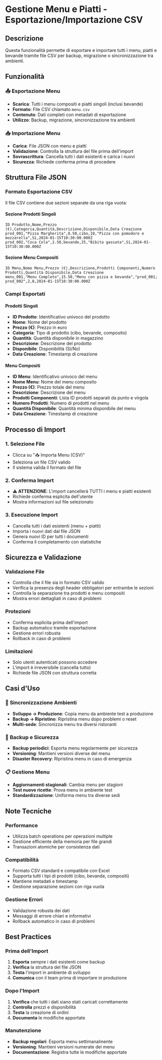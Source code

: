 # Gestione Menu e Piatti - Esportazione/Importazione CSV

## Descrizione
Questa funzionalità permette di esportare e importare tutti i menu, piatti e bevande tramite file CSV per backup, migrazione o sincronizzazione tra ambienti.

## Funzionalità

### 📤 **Esportazione Menu**
- **Scarica**: Tutti i menu compositi e piatti singoli (inclusi bevande)
- **Formato**: File CSV chiamato `menu.csv`
- **Contenuto**: Dati completi con metadati di esportazione
- **Utilizzo**: Backup, migrazione, sincronizzazione tra ambienti

### 📥 **Importazione Menu**
- **Carica**: File JSON con menu e piatti
- **Validazione**: Controlla la struttura del file prima dell'import
- **Sovrascrittura**: Cancella tutti i dati esistenti e carica i nuovi
- **Sicurezza**: Richiede conferma prima di procedere

## Struttura File JSON

### Formato Esportazione CSV
Il file CSV contiene due sezioni separate da una riga vuota:

#### **Sezione Prodotti Singoli**
```csv
ID Prodotto,Nome,Prezzo (€),Categoria,Quantità,Descrizione,Disponibile,Data Creazione
prod_001,"Pizza Margherita",8.50,cibo,10,"Pizza con pomodoro e mozzarella",Sì,2024-01-15T10:30:00.000Z
prod_002,"Coca Cola",2.50,bevande,25,"Bibita gassata",Sì,2024-01-15T10:30:00.000Z
```

#### **Sezione Menu Compositi**
```csv
ID Menu,Nome Menu,Prezzo (€),Descrizione,Prodotti Componenti,Numero Prodotti,Quantità Disponibile,Data Creazione
menu_001,"Menu Completo",15.50,"Menu con pizza e bevanda","prod_001; prod_002",2,8,2024-01-15T10:30:00.000Z
```

### Campi Esportati

#### **Prodotti Singoli**
- **ID Prodotto**: Identificativo univoco del prodotto
- **Nome**: Nome del prodotto
- **Prezzo (€)**: Prezzo in euro
- **Categoria**: Tipo di prodotto (cibo, bevande, composito)
- **Quantità**: Quantità disponibile in magazzino
- **Descrizione**: Descrizione del prodotto
- **Disponibile**: Disponibilità (Sì/No)
- **Data Creazione**: Timestamp di creazione

#### **Menu Compositi**
- **ID Menu**: Identificativo univoco del menu
- **Nome Menu**: Nome del menu composito
- **Prezzo (€)**: Prezzo totale del menu
- **Descrizione**: Descrizione del menu
- **Prodotti Componenti**: Lista ID prodotti separati da punto e virgola
- **Numero Prodotti**: Numero di prodotti nel menu
- **Quantità Disponibile**: Quantità minima disponibile del menu
- **Data Creazione**: Timestamp di creazione

## Processo di Import

### 1. **Selezione File**
- Clicca su "📥 Importa Menu (CSV)"
- Seleziona un file CSV valido
- Il sistema valida il formato del file

### 2. **Conferma Import**
- **⚠️ ATTENZIONE**: L'import cancellerà TUTTI i menu e piatti esistenti
- Richiede conferma esplicita dell'utente
- Mostra informazioni sul file selezionato

### 3. **Esecuzione Import**
- Cancella tutti i dati esistenti (menu + piatti)
- Importa i nuovi dati dal file JSON
- Genera nuovi ID per tutti i documenti
- Conferma il completamento con statistiche

## Sicurezza e Validazione

### **Validazione File**
- Controlla che il file sia in formato CSV valido
- Verifica la presenza degli header obbligatori per entrambe le sezioni
- Controlla la separazione tra prodotti e menu compositi
- Mostra errori dettagliati in caso di problemi

### **Protezioni**
- Conferma esplicita prima dell'import
- Backup automatico tramite esportazione
- Gestione errori robusta
- Rollback in caso di problemi

### **Limitazioni**
- Solo utenti autenticati possono accedere
- L'import è irreversibile (cancella tutto)
- Richiede file JSON con struttura corretta

## Casi d'Uso

### 🔄 **Sincronizzazione Ambienti**
- **Sviluppo → Produzione**: Copia menu da ambiente test a produzione
- **Backup → Ripristino**: Ripristina menu dopo problemi o reset
- **Multi-sede**: Sincronizza menu tra diversi ristoranti

### 💾 **Backup e Sicurezza**
- **Backup periodici**: Esporta menu regolarmente per sicurezza
- **Versioning**: Mantieni versioni diverse del menu
- **Disaster Recovery**: Ripristina menu in caso di emergenza

### 📋 **Gestione Menu**
- **Aggiornamenti stagionali**: Cambia menu per stagioni
- **Test nuove ricette**: Prova menu in ambiente test
- **Standardizzazione**: Uniforma menu tra diverse sedi

## Note Tecniche

### **Performance**
- Utilizza batch operations per operazioni multiple
- Gestione efficiente della memoria per file grandi
- Transazioni atomiche per consistenza dati

### **Compatibilità**
- Formato CSV standard e compatibile con Excel
- Supporta tutti i tipi di prodotti (cibo, bevande, compositi)
- Mantiene metadati e timestamp
- Gestione separazione sezioni con riga vuota

### **Gestione Errori**
- Validazione robusta dei dati
- Messaggi di errore chiari e informativi
- Rollback automatico in caso di problemi

## Best Practices

### **Prima dell'Import**
1. **Esporta** sempre i dati esistenti come backup
2. **Verifica** la struttura del file JSON
3. **Testa** l'import in ambiente di sviluppo
4. **Comunica** con il team prima di importare in produzione

### **Dopo l'Import**
1. **Verifica** che tutti i dati siano stati caricati correttamente
2. **Controlla** prezzi e disponibilità
3. **Testa** la creazione di ordini
4. **Documenta** le modifiche apportate

### **Manutenzione**
- **Backup regolari**: Esporta menu settimanalmente
- **Versioning**: Mantieni versioni numerate dei menu
- **Documentazione**: Registra tutte le modifiche apportate

